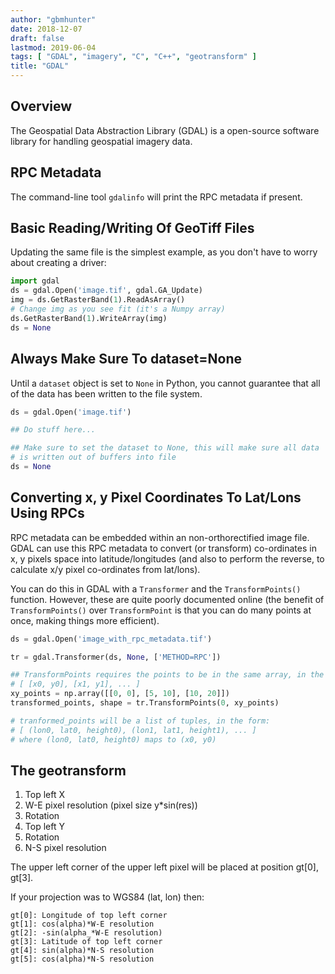 ```yaml
---
author: "gbmhunter"
date: 2018-12-07
draft: false
lastmod: 2019-06-04
tags: [ "GDAL", "imagery", "C", "C++", "geotransform" ]
title: "GDAL"
---
```


## Overview

The Geospatial Data Abstraction Library (GDAL) is a open-source software library for handling geospatial imagery data.

## RPC Metadata

The command-line tool `gdalinfo` will print the RPC metadata if present.

## Basic Reading/Writing Of GeoTiff Files

Updating the same file is the simplest example, as you don't have to worry about creating a driver:

```python
import gdal
ds = gdal.Open('image.tif', gdal.GA_Update)
img = ds.GetRasterBand(1).ReadAsArray()
# Change img as you see fit (it's a Numpy array)
ds.GetRasterBand(1).WriteArray(img)
ds = None
```

## Always Make Sure To dataset=None

Until a `dataset` object is set to `None` in Python, you cannot guarantee that all of the data has been written to the file system.

```python
ds = gdal.Open('image.tif')

## Do stuff here...

## Make sure to set the dataset to None, this will make sure all data
# is written out of buffers into file
ds = None
```

## Converting x, y Pixel Coordinates To Lat/Lons Using RPCs

RPC metadata can be embedded within an non-orthorectified image file. GDAL can use this RPC metadata to convert (or transform) co-ordinates in x, y pixels space into latitude/longitudes (and also to perform the reverse, to calculate x/y pixel co-ordinates from lat/lons).

You can do this in GDAL with a `Transformer` and the `TransformPoints()` function. However, these are quite poorly documented online (the benefit of `TransformPoints()` over `TransformPoint` is that you can do many points at once, making things more efficient).

```python
ds = gdal.Open('image_with_rpc_metadata.tif')

tr = gdal.Transformer(ds, None, ['METHOD=RPC'])

## TransformPoints requires the points to be in the same array, in the form:
# [ [x0, y0], [x1, y1], ... ]
xy_points = np.array([[0, 0], [5, 10], [10, 20]])
transformed_points, shape = tr.TransformPoints(0, xy_points)

# tranformed_points will be a list of tuples, in the form:
# [ (lon0, lat0, height0), (lon1, lat1, height1), ... ]
# where (lon0, lat0, height0) maps to (x0, y0)
```

## The geotransform

1. Top left X
1. W-E pixel resolution (pixel size y*sin(res))
1. Rotation
1. Top left Y
1. Rotation
1. N-S pixel resolution

The upper left corner of the upper left pixel will be placed at position gt[0], gt[3].

If your projection was to WGS84 (lat, lon) then:

```
gt[0]: Longitude of top left corner
gt[1]: cos(alpha)*W-E resolution
gt[2]: -sin(alpha_*W-E resolution)
gt[3]: Latitude of top left corner
gt[4]: sin(alpha)*N-S resolution
gt[5]: cos(alpha)*N-S resolution
```
